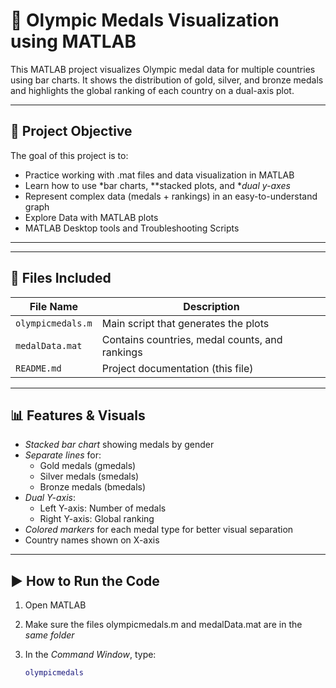 
# 🏅 Olympic Medals Visualization using MATLAB

This MATLAB project visualizes Olympic medal data for multiple countries using bar charts. It shows the distribution of gold, silver, and bronze medals and highlights the global ranking of each country on a dual-axis plot.

---

## 📌 Project Objective

The goal of this project is to:
- Practice working with .mat files and data visualization in MATLAB
- Learn how to use *bar charts, **stacked plots, and **dual y-axes*
- Represent complex data (medals + rankings) in an easy-to-understand graph
- Explore Data with MATLAB plots
- MATLAB Desktop tools and Troubleshooting Scripts

---



---

## 📁 Files Included

| File Name          | Description                                      |
|-------------------|--------------------------------------------------|
| `olympicmedals.m` | Main script that generates the plots             |
| `medalData.mat`   | Contains countries, medal counts, and rankings   |
| `README.md`       | Project documentation (this file)                |

---

## 📊 Features & Visuals

- *Stacked bar chart* showing medals by gender
- *Separate lines* for:
  - Gold medals (gmedals)
  - Silver medals (smedals)
  - Bronze medals (bmedals)
- *Dual Y-axis*:
  - Left Y-axis: Number of medals
  - Right Y-axis: Global ranking
- *Colored markers* for each medal type for better visual separation
- Country names shown on X-axis

---

## ▶ How to Run the Code

1. Open MATLAB
2. Make sure the files olympicmedals.m and medalData.mat are in the *same folder*
3. In the *Command Window*, type:

   ```matlab
   olympicmedals
